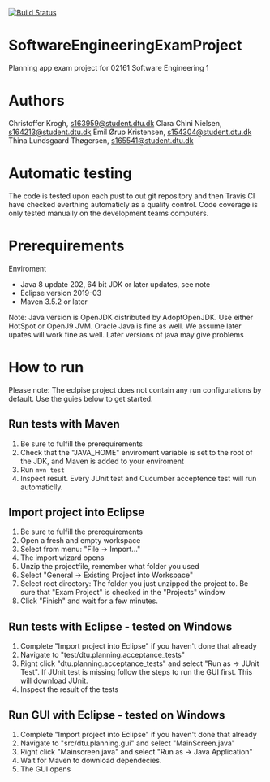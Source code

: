 [![Build Status](https://travis-ci.com/ChristofferKrogh/SoftwareEngineeringExamProject.svg?token=zvbHMxD5bkzRoESesxKQ&branch=master)](https://travis-ci.com/ChristofferKrogh/SoftwareEngineeringExamProject)

# SoftwareEngineeringExamProject

Planning app exam project for 02161 Software Engineering 1


# Authors

Christoffer Krogh, s163959@student.dtu.dk
Clara Chini Nielsen, s164213@student.dtu.dk
Emil Ørup Kristensen, s154304@student.dtu.dk
Thina Lundsgaard Thøgersen, s165541@student.dtu.dk


# Automatic testing

The code is tested upon each pust to out git repository and then Travis CI have checked everthing automaticly as a quality control. Code coverage is only tested manually on the development teams computers.


# Prerequirements

Enviroment

* Java 8 update 202, 64 bit JDK or later updates, see note
* Eclipse version 2019-03
* Maven 3.5.2 or later

Note: Java version is OpenJDK distributed by AdoptOpenJDK. Use either HotSpot or OpenJ9 JVM. Oracle Java is fine as well. We assume later upates will work fine as well. Later versions of java may give problems

# How to run

Please note: The eclpise project does not contain any run configurations by default. Use the guies below to get started.


## Run tests with Maven

1. Be sure to fulfill the prerequirements
2. Check that the "JAVA_HOME" enviroment variable is set to the root of the JDK, and Maven is added to your enviroment
3. Run `mvn test`
4. Inspect result. Every JUnit test and Cucumber acceptence test will run automaticlly.


## Import project into Eclipse
1. Be sure to fulfill the prerequirements
2. Open a fresh and empty workspace
3. Select from menu: "File -> Import..."
4. The import wizard opens
5. Unzip the projectfile, remember what folder you used
6. Select "General -> Existing Project into Workspace"
7. Select root directory: The folder you just unzipped the project to. Be sure that "Exam Project" is checked in the "Projects" window
8. Click "Finish" and wait for a few minutes.


## Run tests with Eclipse - tested on Windows

1. Complete "Import project into Eclipse" if you haven't done that already
2. Navigate to "test/dtu.planning.acceptance_tests"
3. Right click "dtu.planning.acceptance_tests" and select "Run as -> JUnit Test". If JUnit test is missing follow the steps to run the GUI first. This will download JUnit.
4. Inspect the result of the tests


## Run GUI with Eclipse - tested on Windows

1. Complete "Import project into Eclipse" if you haven't done that already
2. Navigate to "src/dtu.planning.gui" and select "MainScreen.java"
3. Right click "Mainscreen.java" and select "Run as -> Java Application"
4. Wait for Maven to download dependecies.
5. The GUI opens
